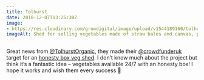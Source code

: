 ```yaml
---
title: Tolhurst
date: 2018-12-07T13:25:38Z
image: 
- https://res.cloudinary.com/growdigital/image/upload/v1544189160/tolhurst-veg-shed-1538086940.jpg
imageAlt: Shed for selling vegetables made of straw bales and canvas, photo copyright Tolhurst Organic
---
```


Great news from [@TolhurstOrganic](https://en-gb.facebook.com/TolhurstOrganic/), they made their [@crowdfunderuk](https://twitter.com/crowdfunderuk) target for an [honesty box veg shed](https://www.crowdfunder.co.uk/the-vegshed). I don’t know much about the project but think it’s a fantastic idea – vegetables available 24/7 with an honesty box! I hope it works and wish them every success 🙂
